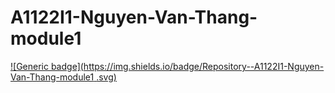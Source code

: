 # A1122I1-Nguyen-Van-Thang-module1
[![Generic badge](https://img.shields.io/badge/Repository--A1122I1-Nguyen-Van-Thang-module1
<black>.svg)](https://shields.io/)
